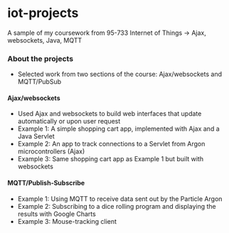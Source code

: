 # iot-projects
A sample of my coursework from 95-733 Internet of Things -> Ajax, websockets, Java, MQTT

### About the projects
- Selected work from two sections of the course: Ajax/websockets and MQTT/PubSub

#### Ajax/websockets
- Used Ajax and websockets to build web interfaces that update automatically or upon user request
- Example 1: A simple shopping cart app, implemented with Ajax and a Java Servlet
- Example 2: An app to track connections to a Servlet from Argon microcontrollers (Ajax)
- Example 3: Same shopping cart app as Example 1 but built with websockets

#### MQTT/Publish-Subscribe
- Example 1: Using MQTT to receive data sent out by the Particle Argon
- Example 2: Subscribing to a dice rolling program and displaying the results with Google Charts
- Example 3: Mouse-tracking client
